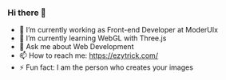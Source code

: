 ### Hi there 👋


- 🔭 I’m currently working as Front-end Developer at ModerUIx
- 🌱 I’m currently learning WebGL with Three.js 
- 💬 Ask me about Web Development
- 📫 How to reach me: https://ezytrick.com/
- ⚡ Fun fact: I am the person who creates your images

<!--
**Irushan22/Irushan22** is a ✨ _special_ ✨ repository because its `README.md` (this file) appears on your GitHub profile.






